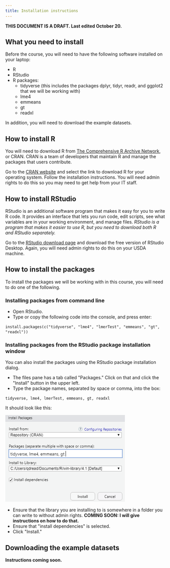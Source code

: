 ```yaml
---
title: Installation instructions
---
```


**THIS DOCUMENT IS A DRAFT. Last edited October 20.**

## What you need to install

Before the course, you will need to have the following software installed on your laptop:

- R 
- RStudio
- R packages:
  + tidyverse (this includes the packages dplyr, tidyr, readr, and ggplot2 that we will be working with)
  + lme4
  + emmeans
  + gt
  + readxl
  
In addition, you will need to download the example datasets.
  
## How to install R

You will need to download R from [The Comprehensive R Archive Network](https://cran.r-project.org/), or CRAN. CRAN is a team of developers that maintain R and manage the packages that users contribute.

Go to the [CRAN website](https://cran.r-project.org/) and select the link to download R for your operating system. Follow the installation instructions. You will need admin rights to do this so you may need to get help from your IT staff.

## How to install RStudio

RStudio is an additional software program that makes it easy for you to write R code. It provides an interface that lets you run code, edit scripts, see what variables are in your working environment, and manage files. *RStudio is a program that makes it easier to use R, but you need to download both R and RStudio separately.*

Go to the [RStudio download page](https://www.rstudio.com/products/rstudio/download/) and download the free version of RStudio Desktop. Again, you will need admin rights to do this on your USDA machine.

## How to install the packages

To install the packages we will be working with in this course, you will need to do one of the following.

### Installing packages from command line

- Open RStudio.
- Type or copy the following code into the console, and press enter:

```
install.packages(c("tidyverse", "lme4", "lmerTest", "emmeans", "gt", "readxl"))
```

### Installing packages from the RStudio package installation window

You can also install the packages using the RStudio package installation dialog.

- The files pane has a tab called "Packages." Click on that and click the "Install" button in the upper left.
- Type the package names, separated by space or comma, into the box:

```
tidyverse, lme4, lmerTest, emmeans, gt, readxl
```

It should look like this:

![installation dialog](assets/images/install_dialog.png)

- Ensure that the library you are installing to is somewhere in a folder you can write to without admin rights. **COMING SOON: I will give instructions on how to do that.**
- Ensure that "install dependencies" is selected.
- Click "Install."

## Downloading the example datasets

**Instructions coming soon.**
